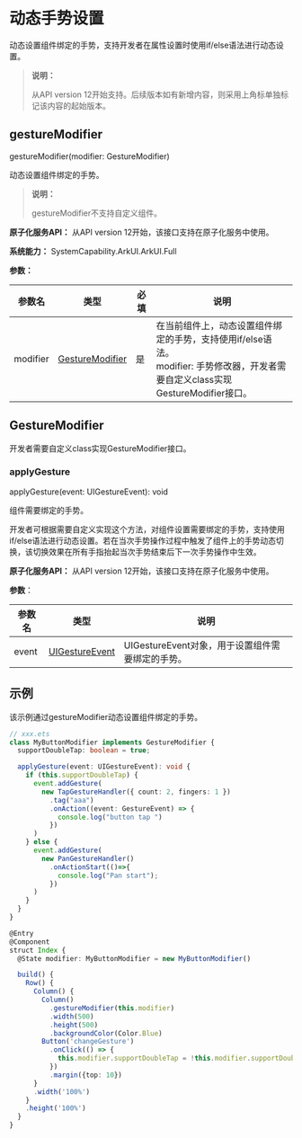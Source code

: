 # 动态手势设置

动态设置组件绑定的手势，支持开发者在属性设置时使用if/else语法进行动态设置。

>  **说明：**
>
>  从API version 12开始支持。后续版本如有新增内容，则采用上角标单独标记该内容的起始版本。

## gestureModifier

gestureModifier(modifier:&nbsp;GestureModifier)

动态设置组件绑定的手势。

>  **说明：**
>
>  gestureModifier不支持自定义组件。

**原子化服务API：** 从API version 12开始，该接口支持在原子化服务中使用。

**系统能力：** SystemCapability.ArkUI.ArkUI.Full

**参数：**

| 参数名   | 类型                  | 必填 | 说明                                                         |
| -------- | --------------------- | ---- | ------------------------------------------------------------ |
| modifier | [GestureModifier](#gesturemodifier-1) | 是   | 在当前组件上，动态设置组件绑定的手势，支持使用if/else语法。<br/>modifier: 手势修改器，开发者需要自定义class实现GestureModifier接口。 |

## GestureModifier

开发者需要自定义class实现GestureModifier接口。

### applyGesture
applyGesture(event: UIGestureEvent): void

组件需要绑定的手势。

开发者可根据需要自定义实现这个方法，对组件设置需要绑定的手势，支持使用if/else语法进行动态设置。若在当次手势操作过程中触发了组件上的手势动态切换，该切换效果在所有手指抬起当次手势结束后下一次手势操作中生效。

**原子化服务API：** 从API version 12开始，该接口支持在原子化服务中使用。

**参数**：

| 参数名            | 类型                                        | 说明                                       |
| ------------- | ----------------------------------------  | ---------------------------------------- |
| event        | [UIGestureEvent](./ts-uigestureevent.md#uigestureevent) |  UIGestureEvent对象，用于设置组件需要绑定的手势。      |

## 示例

该示例通过gestureModifier动态设置组件绑定的手势。

```ts
// xxx.ets
class MyButtonModifier implements GestureModifier {
  supportDoubleTap: boolean = true;

  applyGesture(event: UIGestureEvent): void {
    if (this.supportDoubleTap) {
      event.addGesture(
        new TapGestureHandler({ count: 2, fingers: 1 })
          .tag("aaa")
          .onAction((event: GestureEvent) => {
            console.log("button tap ")
          })
      )
    } else {
      event.addGesture(
        new PanGestureHandler()
          .onActionStart(()=>{
            console.log("Pan start");
          })
      )
    }
  }
}

@Entry
@Component
struct Index {
  @State modifier: MyButtonModifier = new MyButtonModifier()

  build() {
    Row() {
      Column() {
        Column()
          .gestureModifier(this.modifier)
          .width(500)
          .height(500)
          .backgroundColor(Color.Blue)
        Button('changeGesture')
          .onClick(() => {
            this.modifier.supportDoubleTap = !this.modifier.supportDoubleTap;
          })
          .margin({top: 10})
      }
      .width('100%')
    }
    .height('100%')
  }
}
```